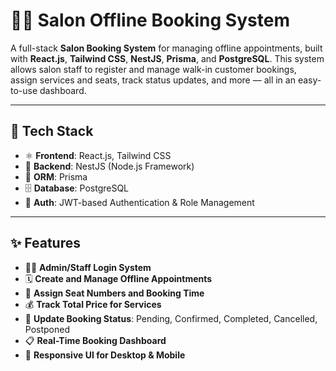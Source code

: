 # 💇‍♂️ Salon Offline Booking System

A full-stack **Salon Booking System** for managing offline appointments, built with **React.js**, **Tailwind CSS**, **NestJS**, **Prisma**, and **PostgreSQL**. This system allows salon staff to register and manage walk-in customer bookings, assign services and seats, track status updates, and more — all in an easy-to-use dashboard.

---

## 🔧 Tech Stack

- ⚛️ **Frontend**: React.js, Tailwind CSS
- 🚀 **Backend**: NestJS (Node.js Framework)
- 🧩 **ORM**: Prisma
- 🗄️ **Database**: PostgreSQL
- 🔐 **Auth**: JWT-based Authentication & Role Management

---

## ✨ Features

- 🧑‍💼 **Admin/Staff Login System**
- 🗓️ **Create and Manage Offline Appointments**
- 💺 **Assign Seat Numbers and Booking Time**
- 💰 **Track Total Price for Services**
- 🔁 **Update Booking Status**: Pending, Confirmed, Completed, Cancelled, Postponed
- 📋 **Real-Time Booking Dashboard**
- 📱 **Responsive UI for Desktop & Mobile**


